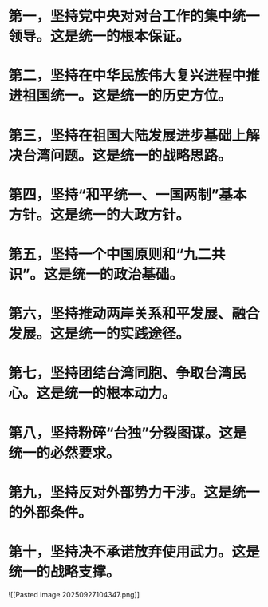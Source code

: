 
# 第一，坚持党中央对对台工作的集中统一领导。这是统一的根本保证。
# 第二，坚持在中华民族伟大复兴进程中推进祖国统一。这是统一的历史方位。
# 第三，坚持在祖国大陆发展进步基础上解决台湾问题。这是统一的战略思路。
# 第四，坚持“和平统一、一国两制”基本方针。这是统一的大政方针。
# 第五，坚持一个中国原则和“九二共识”。这是统一的政治基础。
# 第六，坚持推动两岸关系和平发展、融合发展。这是统一的实践途径。
# 第七，坚持团结台湾同胞、争取台湾民心。这是统一的根本动力。
# 第八，坚持粉碎“台独”分裂图谋。这是统一的必然要求。
# 第九，坚持反对外部势力干涉。这是统一的外部条件。
# 第十，坚持决不承诺放弃使用武力。这是统一的战略支撑。
![[Pasted image 20250927104347.png]]